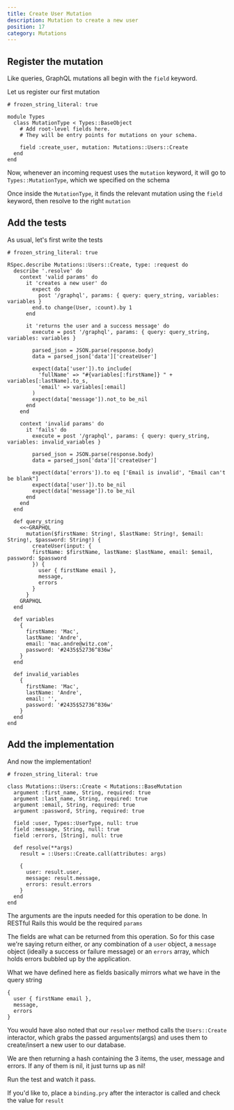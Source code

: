 ```yaml
---
title: Create User Mutation
description: Mutation to create a new user
position: 17
category: Mutations
---
```


## Register the mutation

Like queries, GraphQL mutations all begin with the `field` keyword.

Let us register our first mutation


```ruby[app/graphql/types/mutation_type.rb]
# frozen_string_literal: true

module Types
  class MutationType < Types::BaseObject
    # Add root-level fields here.
    # They will be entry points for mutations on your schema.

    field :create_user, mutation: Mutations::Users::Create
  end
end
```

Now, whenever an incoming request uses the `mutation` keyword, it will go to `Types::MutationType`, which we specified on the schema

Once inside the `MutationType`, it finds the relevant mutation using the `field` keyword, then resolve to the right `mutation`

## Add the tests

As usual, let's first write the tests

```ruby[spec/graphql/mutations/users/create_spec.rb]
# frozen_string_literal: true

RSpec.describe Mutations::Users::Create, type: :request do
  describe '.resolve' do
    context 'valid params' do
      it 'creates a new user' do
        expect do
          post '/graphql', params: { query: query_string, variables: variables }
        end.to change(User, :count).by 1
      end

      it 'returns the user and a success message' do
        execute = post '/graphql', params: { query: query_string, variables: variables }

        parsed_json = JSON.parse(response.body)
        data = parsed_json['data']['createUser']

        expect(data['user']).to include(
          'fullName' => "#{variables[:firstName]} " + variables[:lastName].to_s,
          'email' => variables[:email]
        )
        expect(data['message']).not_to be_nil
      end
    end

    context 'invalid params' do
      it 'fails' do
        execute = post '/graphql', params: { query: query_string, variables: invalid_variables }

        parsed_json = JSON.parse(response.body)
        data = parsed_json['data']['createUser']

        expect(data['errors']).to eq ['Email is invalid', "Email can't be blank"]
        expect(data['user']).to be_nil
        expect(data['message']).to be_nil
      end
    end
  end

  def query_string
    <<~GRAPHQL
      mutation($firstName: String!, $lastName: String!, $email: String!, $password: String!) {
        createUser(input: {
        firstName: $firstName, lastName: $lastName, email: $email, password: $password
        }) {
          user { firstName email },
          message,
          errors
        }
      }
    GRAPHQL
  end

  def variables
    {
      firstName: 'Mac',
      lastName: 'Andre',
      email: 'mac.andre@witz.com',
      password: '#2435$52736^836w'
    }
  end

  def invalid_variables
    {
      firstName: 'Mac',
      lastName: 'Andre',
      email: '',
      password: '#2435$52736^836w'
    }
  end
end
```

## Add the implementation

And now the implementation!

```ruby[app/graphql/mutations/users/create.rb]
# frozen_string_literal: true

class Mutations::Users::Create < Mutations::BaseMutation
  argument :first_name, String, required: true
  argument :last_name, String, required: true
  argument :email, String, required: true
  argument :password, String, required: true

  field :user, Types::UserType, null: true
  field :message, String, null: true
  field :errors, [String], null: true

  def resolve(**args)
    result = ::Users::Create.call(attributes: args)

    {
      user: result.user,
      message: result.message,
      errors: result.errors
    }
  end
end
```

The arguments are the inputs needed for this operation to be done. In RESTful Rails this would be the required `params`

The fields are what can be returned from this operation. So for this case we're saying return either, or any combination of a `user` object, a `message` object (ideally a success or failure message) or an `errors` array, which holds errors bubbled up by the application.

What we have defined here as fields basically mirrors what we have in the query string

```
{
  user { firstName email },
  message,
  errors
}
```

You would have also noted that our `resolver` method calls the `Users::Create` interactor, which grabs the passed arguments(args) and uses them to create/insert a new user to our database.

We are then returning a hash containing the 3 items, the user, message and errors. If any of them is nil, it just turns up as nil!

Run the test and watch it pass.

If you'd like to, place a `binding.pry` after the interactor is called and check the value for `result`

